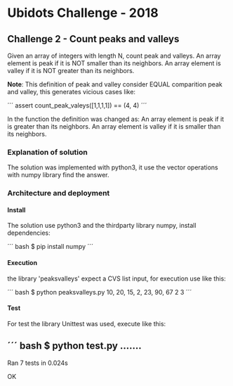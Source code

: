 # Ubidots Challenge - 2018

## Challenge 2 - Count peaks and valleys

Given an array of integers with length N, count peak and valleys.
An array element is peak if it is NOT smaller than its neighbors.
An array element is valley if it is NOT greater than its neighbors.

**Note**: This definition of peak and valley consider EQUAL comparition peak and valley,
this generates vicious cases like:

´´´
assert count_peak_valeys([1,1,1,1]) == (4, 4)
´´´

In the function the definition was changed as:
An array element is peak if it is greater than its neighbors.
An array element is valley if it is smaller than its neighbors.


### Explanation of solution

The solution was implemented with python3,
it use the vector operations with numpy library find the answer.


### Architecture and deployment

#### Install

The solution use python3 and the thirdparty library numpy, install dependencies:

´´´ bash
$ pip install numpy
´´´


#### Execution

the library 'peaksvalleys' expect a CVS list input,
for execution use like this:

´´´ bash
$ python peaksvalleys.py
10, 20, 15, 2, 23, 90, 67
2 3
´´´


#### Test

For test the library Unittest was used, execute like this:

´´´ bash
$ python test.py
.......
----------------------------------------------------------------------
Ran 7 tests in 0.024s

OK
